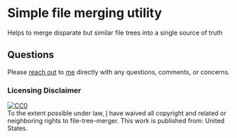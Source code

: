 # Simple file merging utility
Helps to merge disparate but similar file trees into a single source of truth

## Questions
Please [reach out](mailto:ezraeinhorn624@gmail.com) to
[me](https://linkedin.com/in/ezraeinhorn) directly with any questions,
comments, or concerns.

### Licensing Disclaimer
<p xmlns:dct="http://purl.org/dc/terms/" xmlns:vcard="http://www.w3.org/2001/vcard-rdf/3.0#">
  <a rel="license"
     href="http://creativecommons.org/publicdomain/zero/1.0/">
    <img src="https://licensebuttons.net/p/zero/1.0/88x31.png" style="border-style: none;" alt="CC0" />
  </a>
  <br />
  To the extent possible under law,
  <a rel="dct:publisher"
     href="https://github.com/ezraeinhorn624/sqs">
    <span property="dct:title">I</span></a>
  have waived all copyright and related or neighboring rights to
  <span property="dct:title">file-tree-merger</span>.
This work is published from:
<span property="vcard:Country" datatype="dct:ISO3166"
      content="US" about="https://github.com/ezraeinhorn624/file-tree-merger">
  United States</span>.
</p>
